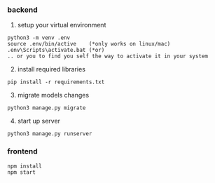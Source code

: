 ### backend
1. setup your virtual environment
```
python3 -m venv .env
source .env/bin/active    (*only works on linux/mac)
.env\Scripts\activate.bat (*or)
.. or you to find you self the way to activate it in your system
```
2. install required libraries
```
pip install -r requirements.txt
```
3. migrate models changes
```
python3 manage.py migrate
```
4. start up server
```
python3 manage.py runserver
```

### frontend
```
npm install
npm start
```
